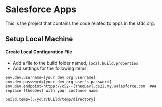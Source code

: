 ﻿
# Salesforce Apps
This is the project that contains the code related to apps in the sfdc org.

## Setup Local Machine
#### Create Local Configuration File
* Add a file to the build folder named, ```local.build.properties```
* Add settings for the following items:
```
env.dev.username=[your dev org username]
env.dev.password=[your dev org user's password]
env.dev.endpoint=https://c52--[theoDev].cs22.my.salesforce.com  ### replace [theoDev] with your instance name

build.temp=[./your/build/temp/directory]
```